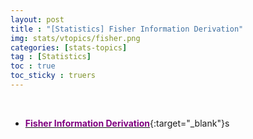 ```yaml
---
layout: post
title : "[Statistics] Fisher Information Derivation"
img: stats/vtopics/fisher.png
categories: [stats-topics] 
tag : [Statistics]
toc : true
toc_sticky : truers
---
```


<br>

- [<span style="color:purple">**Fisher Information Derivation**</span>](https://drive.google.com/file/d/1IZlqVuwZrV2NeYgJImnGboyHFT3OoqMP/view?usp=share_link){:target="_blank"}s





